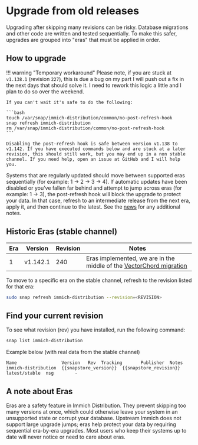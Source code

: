 # Upgrade from old releases

Upgrading after skipping many revisions can be risky. Database migrations and other code are written and tested sequentially. To make this safer, upgrades are grouped into "eras" that must be applied in order.

## How to upgrade

!!! warning "Temporary workaround"
    Please note, if you are stuck at `v1.138.1` (revision `227`), this is due a bug on my part I will push out a fix in the next days that should solve it. I need to rework this logic a little and I plan to do so over the weekend.

    If you can't wait it's safe to do the following:

    ```bash
    touch /var/snap/immich-distribution/common/no-post-refresh-hook
    snap refresh immich-distribution
    rm /var/snap/immich-distribution/common/no-post-refresh-hook
    ```

    Disabling the post-refresh hook is safe between version v1.138 to v1.142. If you have executed commands below and are stuck at a later revision, this should still work, but you may end up in a non stable channel. If you need help, open an issue at GitHub and I will help you.

Systems that are regularly updated should move between supported eras sequentially (for example: 1 → 2 → 3 → 4). If automatic updates have been disabled or you’ve fallen far behind and attempt to jump across eras (for example: 1 → 3), the post-refresh hook will block the upgrade to protect your data. In that case, refresh to an intermediate release from the next era, apply it, and then continue to the latest. See the [news](/news) for any additional notes.

## Historic Eras (stable channel)

| Era | Version  | Revision | Notes                 |
| --- | ---------| ---------| --------------------- |
| 1   | v1.142.1 | 240      | Eras implemented, we are in the middle of the [VectorChord migration](/news/2025/08/31/vectorchord-migration-rollout/) |

To move to a specific era on the stable channel, refresh to the revision listed for that era:

```sh
sudo snap refresh immich-distribution --revision=<REVISION>
```

## Find your current revision

To see what revision (rev) you have installed, run the following command:
```bash
snap list immich-distribution
```

Example below (with real data from the stable channel)
```
Name                 Version   Rev  Tracking       Publisher  Notes
immich-distribution  {{snapstore_version}}  {{snapstore_revision}}  latest/stable  nsg        -
```

## A note about Eras

Eras are a safety feature in Immich Distribution. They prevent skipping too many versions at once, which could otherwise leave your system in an unsupported state or corrupt your database. Upstream Immich does not support large upgrade jumps; eras help protect your data by requiring sequential era-by-era upgrades. Most users who keep their systems up to date will never notice or need to care about eras.

